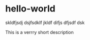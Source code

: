 hello-world
===========


skldfjsdj dsjfsdklf jkldf difjs dfjsdf dsk


This is a verrry short description
